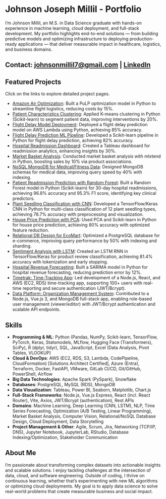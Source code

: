 # Johnson Joseph Millil - Portfolio

I’m Johnson Millil, an M.S. in Data Science graduate with hands-on experience in machine learning, cloud deployment, and full-stack development. My portfolio highlights end-to-end solutions — from building predictive models and optimizing infrastructure to deploying production-ready applications — that deliver measurable impact in healthcare, logistics, and business domains.

## Contact: johnsonmillil7@gmail.com | [LinkedIn](https://www.linkedin.com/in/johnson-millil-28ba60245/)

## Featured Projects 

Click on the links to explore detailed project pages.

- [Amazon Air Optimization](/_projects/amazon-air.md): Built a PuLP optimization model in Python to streamline flight logistics, reducing costs by 15%.
- [Patient Characteristics Clustering](/_projects/patient_clustering.md): Applied K-means clustering in Python (Scikit-learn) to segment patient data, improving interventions by 20%.
- [Flight Delay Model Deployment](/_projects/flight_delay_ml-deployment.md): Deployed a flight delay prediction model on AWS Lambda using Python, achieving 85% accuracy.
- [Flight Delay Prediction ML Pipeline](/_projects/flight-delay-pipeline.md): Developed a Scikit-learn pipeline in Python for flight delay prediction, achieving 82% accuracy.
- [Hospital Readmission Dashboard](/_projects/hospital_dashboard.md): Created a Tableau dashboard for readmission analytics, enhancing insights by 30%.
- [Market Basket Analysis](/_projects/market-basket-analysis.md): Conducted market basket analysis with mlxtend in Python, boosting sales by 10% via product associations.
- [NoSQL MongoDB for Medical/Fitness Data](/_projects/medical-nosql.md): Designed MongoDB schemas for medical data, improving query speed by 40% with indexing.
- [Patient Readmission Prediction with Random Forest](/_projects/patient-readmission-random-forest.md): Built a Random Forest model in Python (Scikit-learn) for 30-day hospital readmissions, achieving 96.8% accuracy and 95.3% F1 score, identifying key clinical predictors.  
- [Plant Seedling Classification with CNN](/_projects/plant-seeding-classification-with-cnn.md): Developed a TensorFlow/Keras CNN in Python for multi-class classification of 12 plant seedling types, achieving 78.7% accuracy with preprocessing and visualization.  
- [House Price Prediction with PCA](/_projects/pca-linear-regression.md): Used PCA and Scikit-learn in Python for house price prediction, achieving 80% accuracy with optimized feature reduction. 
- [Relational DB Design for EcoMart](/_projects/ecomart-db.md): Optimized a PostgreSQL database for e-commerce, improving query performance by 50% with indexing and sharding.  
- [Sentiment Analysis with LSTM](/_projects/sentiment-analysis-with-LSTM-neural-networks.md): Created an LSTM RNN in TensorFlow/Keras for product review classification, achieving 81.4% accuracy with tokenization and early stopping.  
- [Hospital Revenue Forecasting](/_projects/time-series-forecasting.md): Built a SARIMA model in Python for hospital revenue forecasting, reducing prediction error by 12%.  
- [Timetrak: Time-Tracking App](/_projects/timetrak.md): Led development of a Node.js, React, and AWS (EC2, RDS) time-tracking app, supporting 100+ users with real-time reporting and secure authentication (JWT/Bcrypt).
- [Data Platform: Organization Management System](/_projects/data_platform.md): Contributed to a Node.js, Vue.js 3, and MongoDB full-stack app, enabling role-based user management (viewer/editor) with JWT/Bcrypt authentication and scalable API endpoints.

## Skills
- **Programming & ML**: Python (Pandas, NumPy, Scikit-learn, TensorFlow, PyTorch, Keras, Statsmodels, MLflow, Hugging Face (Transformers), SciPy), R (dplyr, tidyr), SQL, JavaScript, Excel (Data Analysis, Pivot Tables, VLOOKUP) 
- **Cloud & DevOps**: AWS (EC2, RDS, S3, Lambda, CodePipeline, CloudFormation) [Solutions Architect Certified], Azure (Entra), Terraform, Docker, FastAPI, VMware, GitLab CI/CD, Git/GitHub, PowerShell, Airflow
- **Big Data Technologies**: Apache Spark (PySpark), Snowflake 
- **Databases**: PostgreSQL, MySQL (RDS), MongoDB
- **Data Visualization**: Tableau, Power BI, Seaborn, Matplotlib, Chart.js
- **Full-Stack Frameworks**: Node.js, Vue.js Express, React (incl. React Router), Vite, Axios, JWT/Bcrypt (authentication), Rest APIs
- **Domains**: Machine Learning, Deep Learning (CNN, LSTM), NLP, Time Series Forecasting, Optimization (A/B Testing, Linear Programming), Market Basket Analysis, Computer Vision, Relational/NoSQL Database Design, Cloud Deployment, Data Storytelling
- **Project Management & Other**: Agile, Scrum, Jira, Networking (TCP/IP, DNS), Jupyter Notebook, JupyterLab, RStudio, Database Indexing/Optimization, Stakeholder Communication

## About Me
I’m passionate about transforming complex datasets into actionable insights and scalable solutions. I enjoy tackling challenges at the intersection of data, cloud, and software engineering. Outside of coding, I thrive on continuous learning, whether that’s experimenting with new ML algorithms or optimizing cloud deployments. My goal is to apply data science to solve real-world problems that create measurable business and social impact.
